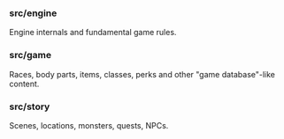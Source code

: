 ### src/engine

Engine internals and fundamental game rules.

### src/game

Races, body parts, items, classes, perks and other "game database"-like content.

### src/story

Scenes, locations, monsters, quests, NPCs.
